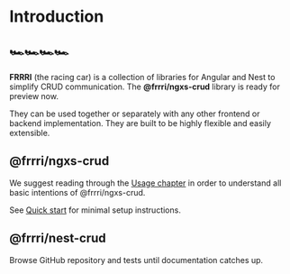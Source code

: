 # Introduction

## 🏎🏎🏎🏎

**FRRRI** \(the racing car\) is a collection of libraries for Angular and Nest to simplify CRUD communication. The **@frrri/ngxs-crud** library is ready for preview now.

They can be used together or separately with any other frontend or backend implementation. They are built to be highly flexible and easily extensible.

## @frrri/ngxs-crud

We suggest reading through the [Usage chapter](ngxs-crud/usage/) in order to understand all basic intentions of @frrri/ngxs-crud.

See [Quick start](https://github.com/bitflut/frrri/tree/4b5441257b908b39c2d218c6c34e711caa1afbf9/docs/ngxs-crud/quick-start.md) for minimal setup instructions.

## @frrri/nest-crud

Browse GitHub repository and tests until documentation catches up.

